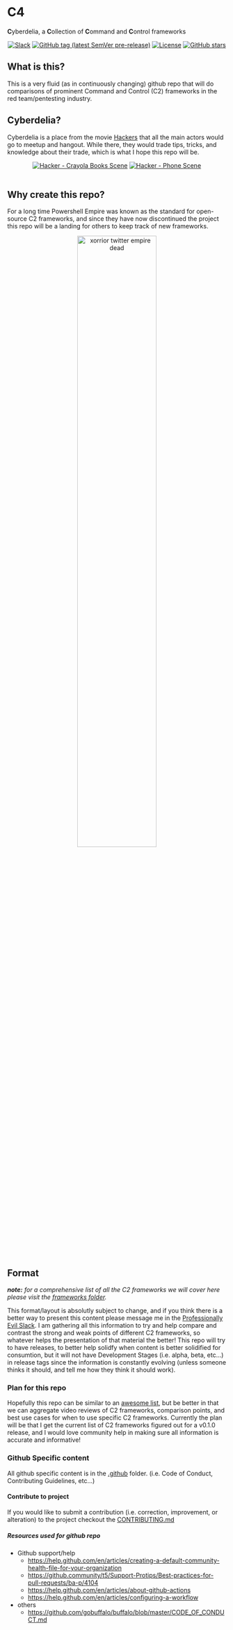 # C4
**C**yberdelia, a **C**ollection of **C**ommand and **C**ontrol frameworks

<p align="center">
  <a href="https://professionallyevil.slack.com/messages/c4"> <img alt="Slack" src="https://img.shields.io/badge/chat-ProfessionallyEvil-%238c0000.svg?logo=slack" /></a>
  <a href="https://github.com/SamuraiWTF/samuraiwtf/releases"> <img alt="GitHub tag (latest SemVer pre-release)" src="https://img.shields.io/github/v/tag/ProfessionallyEvil/C4?include_prereleases&sort=semver&label=release" /></a>
  <a href="https://github.com/ProfessionallyEvil/C4/blob/master/LICENSE" > <img alt="License" src="https://img.shields.io/badge/license-GPLv3-blue.svg" /></a>
  <a href="https://github.com/ProfessionallyEvil/C4"><img alt="GitHub stars" src="https://img.shields.io/github/stars/ProfessionallyEvil/C4?style=social"></a>
</p>

## What is this?

This is a very fluid (as in continuously changing) github repo that will do comparisons of prominent Command and Control (C2) frameworks in the red team/pentesting industry.

## Cyberdelia?

Cyberdelia is a place from the movie [Hackers](https://m.imdb.com/title/tt0113243/) that all the main actors would go to meetup and hangout. While there, they would trade tips, tricks, and knowledge about their trade, which is what I hope this repo will be.

<div align="center">
<a href="http://www.youtube.com/watch?feature=player_embedded&v=4U9MI0u2VIE" target="_blank"><img src="https://img.youtube.com/vi/4U9MI0u2VIE/0.jpg" alt="Hacker - Crayola Books Scene"  /></a>
<a href="http://www.youtube.com/watch?feature=player_embedded&v=hR62mcMJ2pE" target="_blank"><img src="https://img.youtube.com/vi/hR62mcMJ2pE/0.jpg" alt="Hacker - Phone Scene"  /></a>
</div>
<br>

## Why create this repo?

For a long time Powershell Empire was known as the standard for open-source C2 frameworks, and since they have now discontinued the project this repo will be a landing for others to keep track of new frameworks.

<div align="center">
  <a href="https://twitter.com/xorrior/status/1156626181107736576"><img style="width: 60%;" alt="xorrior twitter empire dead" src="https://i.imgur.com/dWJULLw.png"></a>
</div>


## Format

_**note:** for a comprehensive list of all the C2 frameworks we will cover here please visit the [frameworks folder](/frameworks/)._

This format/layout is absolutly subject to change, and if you think there is a better way to present this content please message me in the [Professionally Evil Slack](https://professionallyevil.slack.com/messages/c4).
I am gathering all this information to try and help compare and contrast the strong and weak points of different C2 frameworks, so whatever helps the presentation of that material the better!
This repo will try to have releases, to better help solidfy when content is better solidified for consumtion, but it will not have Development Stages (i.e. alpha, beta, etc...) in release tags since the information is constantly evolving (unless someone thinks it should, and tell me how they think it should work).

### Plan for this repo

Hopefully this repo can be similar to an [awesome list](https://github.com/topics/awesome), but be better in that we can aggregate video reviews of C2 frameworks, comparison points, and best use cases for when to use specific C2 frameworks.
Currently the plan will be that I get the current list of C2 frameworks figured out for a v0.1.0 release, and I would love community help in making sure all information is accurate and informative!

### Github Specific content

All github specific content is in the [.github](/.github/) folder. (i.e. Code of Conduct, Contributing Guidelines, etc...)

#### Contribute to project

If you would like to submit a contribution (i.e. correction, improvement, or alteration) to the project checkout the [CONTRIBUTING.md](/.github/CONTRIBUTING.md)


##### Resources used for github repo

- Github support/help
  - https://help.github.com/en/articles/creating-a-default-community-health-file-for-your-organization
  - https://github.community/t5/Support-Protips/Best-practices-for-pull-requests/ba-p/4104
  - https://help.github.com/en/articles/about-github-actions
  - https://help.github.com/en/articles/configuring-a-workflow
- others
  - https://github.com/gobuffalo/buffalo/blob/master/CODE_OF_CONDUCT.md 
